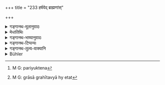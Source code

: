 +++
title = "233 हर्षयेद् ब्राह्मणांस्"

+++

<details><summary>गङ्गानथ-मूलानुवादः</summary>

Being happy himself, he shall bring delight to the Brāhmaṇas; he shall feed them, gently and slowly, with dishes, and urge them repeatedly by means of seasonings.—(233)
</details>

<details><summary>मेधातिथिः</summary>

सत्य् अपि निमित्ते न स्वं दुःखं केनचित् प्रकारेण दीर्घेणोच्छ्वासादिना प्रकटयेद् अपि हृष्टवत् स्यात् । **ब्राह्मणान् हर्षयेत्** । गीतादिना परप्रयुक्तेन,[^४०१] अविरुद्धेन वा प्रसङ्गागतेन परिहासेन । स्वाध्याये पठ्यमाने चिरं कश्चिद् उद्विजेत् । तदा ततो विरम्याख्यानकैर् गीतादिना च रमयेत् । **शनैर् भोजयेत्** । कतिचिद् ग्रासान् गृह्णीत साध्व् एतत्[^४०२] सम्यक् भोजनम् इत्य् एवमादिभिः प्रियवचनैर् भोजयेत् । **शनैर्** न संरम्भेण ब्रूयात् । **अन्नाद्येन** पायसादिना । **गुणैश् च** व्यञ्जनैर् दानार्थम् उद्यतै रसवत्तया योजयन् भोजनार्थम् उत्साहयेत् । स्वाद्याः इमाः शष्कुल्यः, सुरसेयं क्षीरिणीति पात्रस्थम् एवमादिहस्तगृहीतं कृत्वा पुरस्थितः पुनः पुनर् ब्रूयाद् इत्य् एषा परिचोदना ॥ ३.२२३ ॥


[^४०२]:
     M G: grāsā grahītavyā hy etat


[^४०१]:
     M G: pariyuktena
</details>

<details><summary>गङ्गानथ-भाष्यानुवादः</summary>

Even if he has cause for grief, he should not show it, by heaving a sigh, or in any other way; in fact, he should show himself quite happy.

‘*He should bring delight to the Brāhmaṇas*’—by means of songs and such things sung by other persons; or, by means of such jokes as may be not improper and be in keeping with the occasion. If the reciting of Vedic texts were continued unceasingly, the Brāhmaṇas might begin to feel bored; hence, now and again, he should cease and amuse the guests by means of music, etc.

‘*He should feed them gently*;’—he should make them eat by addressing to them such agreeable words as ‘Do take a few morsels, this dish is nice;’ and this should be done ‘*gently*’—not in a hurried or pressing tone;—‘*with dishes*’—such as milk-rice, and the like.

‘*By means of seasonings*,’—when the seasonings are taken up for being served, he should describe them as very tasty and thereby tempt the guests to eat; saying such words as—‘these cakes are delicious, this preparation of milk is highly flavoured;’ and taking the things in hand and standing before each guest, he shall say such words again and again. This is what constitutes ‘urging.’—(233)
</details>

<details><summary>गङ्गानथ-टिप्पन्यः</summary>

This verse is quoted in *Hemādri* (Śrāddha, p. 1026), which has the following notes:—‘*Tūṣṭaḥ*,’—even though he may have real cause for grief, he should not show it by sighs or other expressions, he should show himself happy; ‘*Brāhmaṇān harṣayet*’ with singing and other things done by others,—or by himself, in due conformance with propriety, or with jokes suggested by the occasion; the meaning is that if the invited appear to become bored by the long-continued recitation of Vedic hymns
*&c*., he should amuse them by means of stories of heroic deeds or songs
and the like;—‘*Shanairbhojayet*,’ should feed them with such gentle persuasive expressions as ‘this is very tasty, do please take a few morsels’ and so forth;—‘*annādyena*’ milk-rice and such foods,—‘*guṇaiḥ*’, vegetables,—‘*asakṛt*,’ again and again; ‘*parichodayet*,’ should urge, with such words as ‘these cakes are very nice, this preparation of milk is very tasty’, ‘taking each thing in his hand, he should stand before the invited, and repeat the persuasion again and again,—this is what is meant by ‘urging.’
</details>

<details><summary>गङ्गानथ-तुल्य-वाक्यानि</summary>

*Bṛhaspati* (Caturvarga-cintāmaṇi-Śrāddha, p. 1028).—‘Describing the
qualities of the dishes, he shall feed the Brāhmaṇas slowly, and shall delight them with Ākhyānas, Itihāsas and Pūrvavṛttas.’

*Yama* (Do.).—\[Repeats the second line of Manu.\]
</details>

<details><summary>Bühler</summary>

233	Himself being delighted, let him give delight to the Brahmanas, cause them to partake gradually and slowly (of each dish), and repeatedly invite (them to eat) by (offering) the food and (praising) its qualities.
</details>
